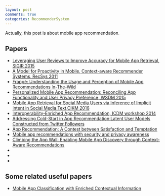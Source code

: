 ```yaml
---
layout: post
comments: true
categories: RecommenderSystem
---
```

Actually, this post is about mobile app recommendation.
## Papers

* [Leveraging User Reviews to Improve Accuracy for Mobile App Retrieval, SIGIR 2015](http://dl.acm.org/citation.cfm?id=2767759)
* [A Model for Proactivity in Mobile, Context-aware Recommender Systems, RecSys 2011](http://dl.acm.org/citation.cfm?id=2043981)
* [Frappé: Understanding the Usage and Perception of Mobile App Recommendations In-The-Wild](https://arxiv.org/pdf/1505.03014.pdf)
* [Personalized Mobile App Recommendation: Reconciling App Functionality and User Privacy Preference, WSDM 2015](http://binbenliu.github.io/papers/apprec_wsdm15.pdf)
* [Mobile App Retrieval for Social Media Users via Inference of Implicit Intent in Social Media Text,CIKM 2016](http://www.cse.scu.edu/~yfang/cikm2016-Fang.pdf)
* [Interoperability-Enriched App Recommendation, ICDM workshop 2014](http://ieeexplore.ieee.org/stamp/stamp.jsp?arnumber=7022744)
* [Addressing Cold-Start in App Recommendation:Latent User Models Constructed from Twitter Followers](https://www.comp.nus.edu.sg/~kanmy/papers/fp093-lin.pdf)
* [App Recommendation: A Contest between Satisfaction and Temptation](http://dl.acm.org/citation.cfm?id=2433446)
* [Mobile app recommendations with security and privacy awareness](http://dl.acm.org/citation.cfm?id=2623705)
* [Climbing the App Wall: Enabling Mobile App Discovery through Context-Aware Recommendations](http://dl.acm.org/citation.cfm?id=2398683)
* []()
* []()
* []()

## Some related useful papers
* [Mobile App Classification with Enriched Contextual Information](http://ieeexplore.ieee.org/stamp/stamp.jsp?arnumber=6585246)
